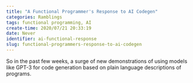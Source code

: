 ```yaml
---
title: "A Functional Programmer's Response to AI Codegen"
categories: Ramblings
tags: functional programming, AI
create-time: 2020/07/21 20:33:19
date: Never
identifier: ai-functional-response
slug: functional-programmers-response-to-ai-codegen
---
```


So in the past few weeks, a surge of new demonstrations of using models like
GPT-3 for code generation based on plain language descriptions of programs.

